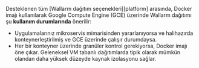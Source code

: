 Desteklenen tüm [Wallarm dağıtım seçenekleri][platform] arasında, Docker imajı kullanılarak Google Compute Engine (GCE) üzerinde Wallarm dağıtımı şu **kullanım durumlarında** önerilir:

* Uygulamalarınız mikroservis mimarisinden yararlanıyorsa ve halihazırda konteynerleştirilmiş ve GCE üzerinde çalışır durumdaysa.
* Her bir konteyner üzerinde granüler kontrol gerekiyorsa, Docker imajı öne çıkar. Geleneksel VM tabanlı dağıtımlarda tipik olarak mümkün olandan daha yüksek düzeyde kaynak izolasyonu sağlar.